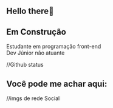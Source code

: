 ## Hello there👋

<!--
**luisguile/luisguile** is a ✨ _special_ ✨ repository because its `README.md` (this file) appears on your GitHub profile.

Here are some ideas to get you started:
-->

## Em Construção 

<p>
Estudante em programação front-end
<br/>
Dev Júnior não atuante
</p>

//Github status 

## Você pode me achar aqui:
//imgs de rede Social

